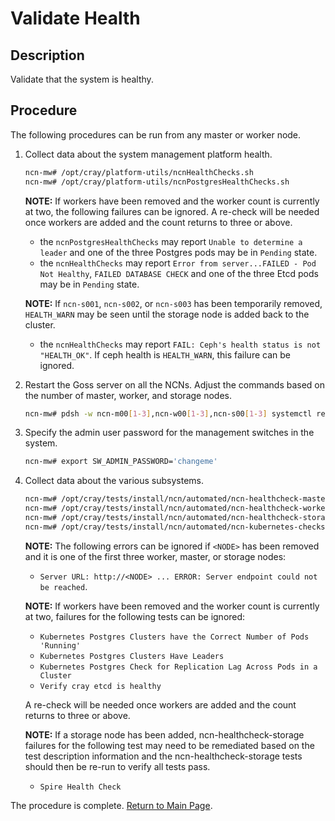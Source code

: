 # Validate Health

## Description

Validate that the system is healthy.

## Procedure

The following procedures can be run from any master or worker node.

1. Collect data about the system management platform health.

   ```bash
   ncn-mw# /opt/cray/platform-utils/ncnHealthChecks.sh
   ncn-mw# /opt/cray/platform-utils/ncnPostgresHealthChecks.sh
   ```

   **NOTE:**
   If workers have been removed and the worker count is currently at two, the following failures can be ignored. A re-check will be needed once workers are added and the count returns to three or above.
   - the `ncnPostgresHealthChecks` may report `Unable to determine a leader` and one of the three Postgres pods may be in `Pending` state.
   - the `ncnHealthChecks` may report `Error from server...FAILED - Pod Not Healthy`, `FAILED DATABASE CHECK` and one of the three Etcd pods may be in `Pending` state.

   **NOTE:**
   If `ncn-s001`, `ncn-s002`, or `ncn-s003` has been temporarily removed, `HEALTH_WARN` may be seen until the storage node is added back to the cluster.
   - the `ncnHealthChecks` may report `FAIL: Ceph's health status is not "HEALTH_OK"`. If ceph health is `HEALTH_WARN`, this failure can be ignored.

1. Restart the Goss server on all the NCNs. Adjust the commands based on the number of master, worker, and storage nodes.

   ```bash
   ncn-mw# pdsh -w ncn-m00[1-3],ncn-w00[1-3],ncn-s00[1-3] systemctl restart goss-servers
   ```

1. Specify the admin user password for the management switches in the system.

    ```bash
    ncn-mw# export SW_ADMIN_PASSWORD='changeme'
    ```

1. Collect data about the various subsystems.

   ```bash
   ncn-mw# /opt/cray/tests/install/ncn/automated/ncn-healthcheck-master
   ncn-mw# /opt/cray/tests/install/ncn/automated/ncn-healthcheck-worker
   ncn-mw# /opt/cray/tests/install/ncn/automated/ncn-healthcheck-storage
   ncn-mw# /opt/cray/tests/install/ncn/automated/ncn-kubernetes-checks 
   ```

   **NOTE:**
   The following errors can be ignored if `<NODE>` has been removed and it is one of the first three worker, master, or storage nodes:
   - `Server URL: http://<NODE> ... ERROR: Server endpoint could not be reached`.

   **NOTE:**
   If workers have been removed and the worker count is currently at two, failures for the following tests can be ignored:
   - `Kubernetes Postgres Clusters have the Correct Number of Pods 'Running'`
   - `Kubernetes Postgres Clusters Have Leaders`
   - `Kubernetes Postgres Check for Replication Lag Across Pods in a Cluster`
   - `Verify cray etcd is healthy`

   A re-check will be needed once workers are added and the count returns to three or above.

   **NOTE:**
   If a storage node has been added, ncn-healthcheck-storage failures for the following test may need to be remediated based on the test description information and the ncn-healthcheck-storage tests should then be re-run to verify all tests pass.
   - `Spire Health Check`

The procedure is complete. [Return to Main Page](../Add_Remove_Replace_NCNs.md). 
